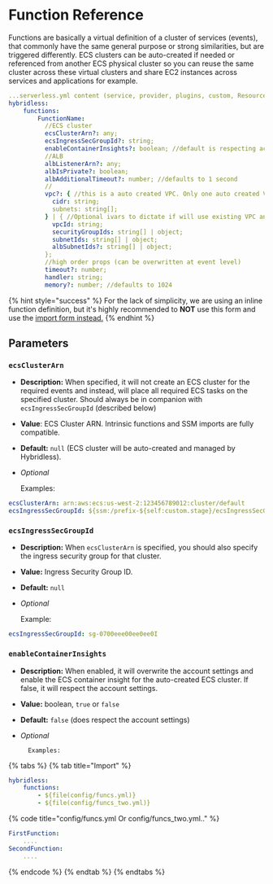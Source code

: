 # Function Reference

Functions are basically a virtual definition of a cluster of services \(events\), that commonly have the same general purpose or strong similarities, but are triggered differently. ECS clusters can be auto-created if needed or referenced from another ECS physical cluster so you can reuse the same cluster across these virtual clusters and share EC2 instances across services and applications for example.

```yaml
...serverless.yml content (service, provider, plugins, custom, Resources..)
hybridless:
    functions: 
        FunctionName:
          //ECS cluster
          ecsClusterArn?: any;
          ecsIngressSecGroupId?: string;
          enableContainerInsights?: boolean; //default is respecting account settings
          //ALB
          albListenerArn?: any;
          albIsPrivate?: boolean;
          albAdditionalTimeout?: number; //defaults to 1 second
          //
          vpc?: { //this is a auto created VPC. Only one auto created VPC is allowed per project for now. 
            cidr: string;
            subnets: string[];
          } | { //Optional ivars to dictate if will use existing VPC and subnets specified
            vpcId: string;
            securityGroupIds: string[] | object;
            subnetIds: string[] | object;
            albSubnetIds?: string[] | object;
          };
          //high order props (can be overwritten at event level)
          timeout?: number;
          handler: string; 
          memory?: number; //defaults to 1024
```

{% hint style="success" %}
For the lack of simplicity, we are using an inline function definition, but it's highly recommended to **NOT** use this form and use the [import form instead.](plugin-reference.md#functions)
{% endhint %}

## Parameters

### `ecsClusterArn`

* **Description:** When specified, it will not create an ECS cluster for the required events and instead, will place all required ECS tasks on the specified cluster. Should always be in companion with `ecsIngressSecGroupId` \(described below\)
* **Value**: ECS Cluster ARN. Intrinsic functions and SSM imports are fully compatible. 
* **Default:** `null` \(ECS cluster will be auto-created and managed by Hybridless\).
* _Optional_ 

    Examples:

```yaml
ecsClusterArn: arn:aws:ecs:us-west-2:123456789012:cluster/default
ecsIngressSecGroupId: ${ssm:/prefix-${self:custom.stage}/ecsIngressSecGroupId} ### ssm form
```



### `ecsIngressSecGroupId`

* **Description:** When `ecsClusterArn` is specified, you should also specify the ingress security group for that cluster.
* **Value:** Ingress Security Group ID.
* **Default:**  `null`
* _Optional_

    Example:

```yaml
ecsIngressSecGroupId: sg-0700eee00ee0ee0I
```



### `enableContainerInsights`

* **Description:** When enabled, it will overwrite the account settings and enable the ECS container insight for the auto-created ECS cluster. If false, it will respect the account settings.
* **Value:** boolean, `true` or `false`
* **Default:** `false` \(does respect the account settings\)
* _Optional_

        Examples:

{% tabs %}
{% tab title="Import" %}
```yaml
hybridless:
    functions:
        - ${file(config/funcs.yml)}
        - ${file(config/funcs_two.yml)}
```

{% code title="config/funcs.yml Or config/funcs\_two.yml.." %}
```yaml
FirstFunction:
    ....
SecondFunction:
    ....
```
{% endcode %}
{% endtab %}
{% endtabs %}

